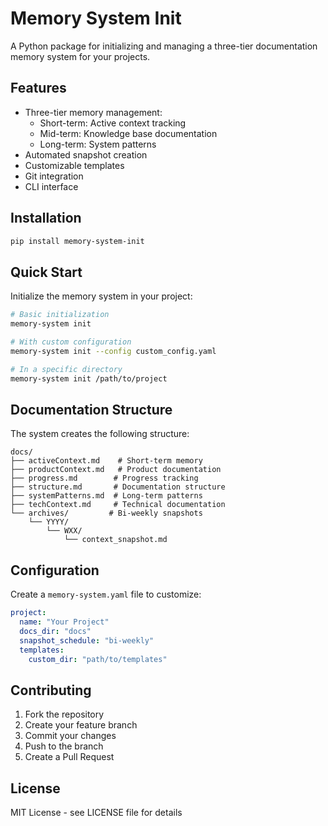 # Memory System Init

A Python package for initializing and managing a three-tier documentation memory system for your projects.

## Features

- Three-tier memory management:
  - Short-term: Active context tracking
  - Mid-term: Knowledge base documentation
  - Long-term: System patterns
- Automated snapshot creation
- Customizable templates
- Git integration
- CLI interface

## Installation

```bash
pip install memory-system-init
```

## Quick Start

Initialize the memory system in your project:

```bash
# Basic initialization
memory-system init

# With custom configuration
memory-system init --config custom_config.yaml

# In a specific directory
memory-system init /path/to/project
```

## Documentation Structure

The system creates the following structure:

```
docs/
├── activeContext.md    # Short-term memory
├── productContext.md   # Product documentation
├── progress.md        # Progress tracking
├── structure.md       # Documentation structure
├── systemPatterns.md  # Long-term patterns
├── techContext.md     # Technical documentation
└── archives/         # Bi-weekly snapshots
    └── YYYY/
        └── WXX/
            └── context_snapshot.md
```

## Configuration

Create a `memory-system.yaml` file to customize:

```yaml
project:
  name: "Your Project"
  docs_dir: "docs"
  snapshot_schedule: "bi-weekly"
  templates:
    custom_dir: "path/to/templates"
```

## Contributing

1. Fork the repository
2. Create your feature branch
3. Commit your changes
4. Push to the branch
5. Create a Pull Request

## License

MIT License - see LICENSE file for details
